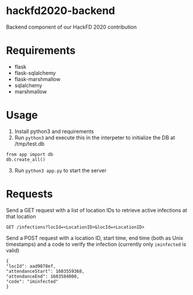 # hackfd2020-backend
Backend component of our HackFD 2020 contribution

# Requirements
- flask
- flask-sqlalchemy
- flask-marshmallow
- sqlalchemy
- marshmallow

# Usage
1. Install python3 and requirements
2. Run `python3` and execute this in the interpeter to initialize the DB at /tmp/test.db
```
from app import db
db.create_all()
```
3. Run `python3 app.py` to start the server

# Requests
Send a GET request with a list of location IDs to retrieve active infections at that location

```GET /infections?locId=<LocationID>&locId=<LocationID>```

Send a POST request with a location ID, start time, end time (both as Unix timestamps) and a code to verify the infection (currently only `iminfected` is valid)
```POST /infections
{
"locId": aad9878ef,
"attendanceStart": 1603559368,
"attendanceEnd": 1603584000,
"code": "iminfected"
}
```
